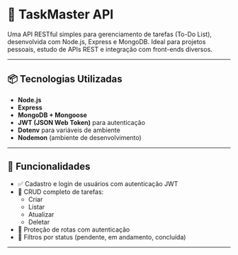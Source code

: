 # 🧠 TaskMaster API

Uma API RESTful simples para gerenciamento de tarefas (To-Do List), desenvolvida com Node.js, Express e MongoDB. Ideal para projetos pessoais, estudo de APIs REST e integração com front-ends diversos.

---

## 📦 Tecnologias Utilizadas

- **Node.js**
- **Express**
- **MongoDB + Mongoose**
- **JWT (JSON Web Token)** para autenticação
- **Dotenv** para variáveis de ambiente
- **Nodemon** (ambiente de desenvolvimento)

---

## 🚀 Funcionalidades

- ✅ Cadastro e login de usuários com autenticação JWT
- 📝 CRUD completo de tarefas:
  - Criar
  - Listar
  - Atualizar
  - Deletar
- 🔐 Proteção de rotas com autenticação
- 🔎 Filtros por status (pendente, em andamento, concluída)

---


